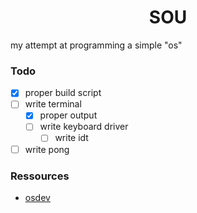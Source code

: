<div align="center">
    <h1>
      SOU
    </h1>
</div>

my attempt at programming a simple "os"

### Todo

- [x] proper build script
- [ ] write terminal
  - [x] proper output
  - [ ] write keyboard driver
    - [ ] write idt
- [ ] write pong

### Ressources

- [osdev](https://wiki.osdev.org/Expanded_Main_Page)
